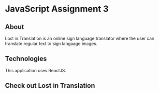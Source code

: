 # JavaScript Assignment 3
## About
Lost in Translation is an online sign language translator where the user can translate regular text to sign language images.

## Technologies
This application uses ReactJS. 

## Check out Lost in Translation
